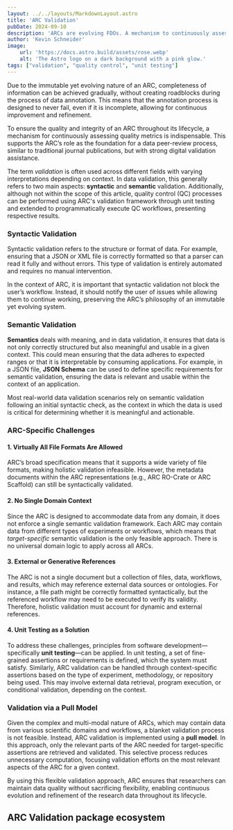 ```yaml
---
layout: ../../layouts/MarkdownLayout.astro
title: 'ARC Validation'
pubDate: 2024-09-10
description: 'ARCs are evolving FDOs. A mechanism to continuously assess quality metrics of an ARC is indispensable during its lifecycle.'
author: 'Kevin Schneider'
image:
    url: 'https://docs.astro.build/assets/rose.webp'
    alt: 'The Astro logo on a dark background with a pink glow.'
tags: ["validation", "quality control", "unit testing"]
---
```


Due to the immutable yet evolving nature of an ARC, completeness of information can be achieved gradually, without creating roadblocks during the process of data annotation. This means that the annotation process is designed to never fail, even if it is incomplete, allowing for continuous improvement and refinement.

To ensure the quality and integrity of an ARC throughout its lifecycle, a mechanism for continuously assessing quality metrics is indispensable. This supports the ARC’s role as the foundation for a data peer-review process, similar to traditional journal publications, but with strong digital validation assistance.

The term _validation_ is often used across different fields with varying interpretations depending on context. In data validation, this generally refers to two main aspects: **syntactic** and **semantic** validation. Additionally, although not within the scope of this article, quality control (QC) processes can be performed using ARC's validation framework through unit testing and extended to programmatically execute QC workflows, presenting respective results.

### Syntactic Validation

Syntactic validation refers to the structure or format of data. For example, ensuring that a JSON or XML file is correctly formatted so that a parser can read it fully and without errors. This type of validation is entirely automated and requires no manual intervention.

In the context of ARC, it is important that syntactic validation not block the user’s workflow. Instead, it should notify the user of issues while allowing them to continue working, preserving the ARC’s philosophy of an immutable yet evolving system.

### Semantic Validation

**Semantics** deals with meaning, and in data validation, it ensures that data is not only correctly structured but also meaningful and usable in a given context. This could mean ensuring that the data adheres to expected ranges or that it is interpretable by consuming applications. For example, in a JSON file, **JSON Schema** can be used to define specific requirements for semantic validation, ensuring the data is relevant and usable within the context of an application.

Most real-world data validation scenarios rely on semantic validation following an initial syntactic check, as the context in which the data is used is critical for determining whether it is meaningful and actionable.

### ARC-Specific Challenges

#### 1. **Virtually All File Formats Are Allowed**
ARC’s broad specification means that it supports a wide variety of file formats, making holistic validation infeasible. However, the metadata documents within the ARC representations (e.g., ARC RO-Crate or ARC Scaffold) can still be syntactically validated.

#### 2. **No Single Domain Context**
Since the ARC is designed to accommodate data from any domain, it does not enforce a single semantic validation framework. Each ARC may contain data from different types of experiments or workflows, which means that _target-specific_ semantic validation is the only feasible approach. There is no universal domain logic to apply across all ARCs.

#### 3. **External or Generative References**
The ARC is not a single document but a collection of files, data, workflows, and results, which may reference external data sources or ontologies. For instance, a file path might be correctly formatted syntactically, but the referenced workflow may need to be executed to verify its validity. Therefore, holistic validation must account for dynamic and external references.

#### 4. **Unit Testing as a Solution**
To address these challenges, principles from software development—specifically **unit testing**—can be applied. In unit testing, a set of fine-grained assertions or requirements is defined, which the system must satisfy. Similarly, ARC validation can be handled through context-specific assertions based on the type of experiment, methodology, or repository being used. This may involve external data retrieval, program execution, or conditional validation, depending on the context.

### Validation via a Pull Model

Given the complex and multi-modal nature of ARCs, which may contain data from various scientific domains and workflows, a blanket validation process is not feasible. Instead, ARC validation is implemented using a **pull model**. In this approach, only the relevant parts of the ARC needed for target-specific assertions are retrieved and validated. This selective process reduces unnecessary computation, focusing validation efforts on the most relevant aspects of the ARC for a given context.

By using this flexible validation approach, ARC ensures that researchers can maintain data quality without sacrificing flexibility, enabling continuous evolution and refinement of the research data throughout its lifecycle.

## ARC Validation package ecosystem


